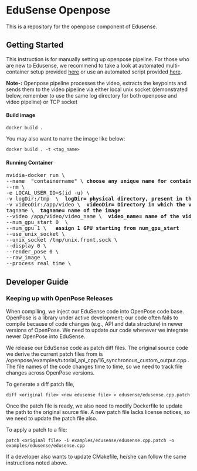 EduSense Openpose
=================
This is a repository for the openpose component of Edusense.
## Getting Started
This instruction is for manually setting up openpose pipeline. For those who are new to Edusense, we recommend to take a look at 
automated multi-container setup provided [here](/compose/README.md) or use an automated script provided [here](/scripts).

<b>Note-:</b>  Openpose pipeline processes the video, extracts the keypoints and sends them to the video pipeline via either local unix socket (demonstrated below, remember to use the same log directory for both openpose and video pipeline) or TCP socket

#### Build image
```
docker build .
```

You may also want to name the image like below:
```
docker build . -t <tag_name>
```
#### Running Container
<pre>
nvidia-docker run \
--name  "containername" \ <b>choose any unique name for container</b>
--rm \
-e LOCAL_USER_ID=$(id -u) \
-v logDir:/tmp  \ <b> logDir= physical directory, present in the system, with user-level rwx permsission </b>
-v videoDir:/app/video \ <b> videoDir= Directory in which the video is present </b>
tagname \ <b> tagname= name of the image</b>
--video /app/video/video_name \ <b> video_name= name of the video </b>
--num_gpu_start 0  \
--num_gpu 1 \   <b>assign 1 GPU starting from num_gpu_start</b>
--use_unix_socket \
--unix_socket /tmp/unix.front.sock \
--display 0 \
--render_pose 0 \
--raw_image \
--process_real_time \
</pre>
## Developer Guide

### Keeping up with OpenPose Releases

When compiling, we inject our EduSense code into OpenPose code base. OpenPose is
a library under active development; our code often fails to compile because of
code changes (e.g., API and data structure) in newer versions of OpenPose. We need
to update our code whenever we integrate newer OpenPose into EduSense.

We release our EduSense code as patch diff files. The original source code we derive
the current patch files from is /openpose/examples/tutorial_api_cpp/16_synchronous_custom_output.cpp .
The file names of the code changes time to time, so we need to track file changes
across OpenPose versions.

To generate a diff patch file,

```
diff <original file> <new edusense file> > edusense/edusense.cpp.patch
```

Once the patch file is ready, we also need to modify Dockerfile to update the path
to the original source file. A new patch file lacks license notices, so
we need to update the patch file also.

To apply a patch to a file:

```
patch <original file> -i examples/edusense/edusense.cpp.patch -o examples/edusense/edusense.cpp
```

If a developer also wants to update CMakefile, he/she can follow the same instructions
noted above.
